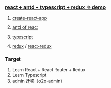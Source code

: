 ### [react + antd + typescript + redux => demo ](https://ant.design/docs/react/use-in-typescript-cn)

1. [create-react-app](https://www.html.cn/create-react-app/docs/getting-started/)

2. [antd of react](https://ant.design/docs/react/introduce-cn)

3. [typescript](https://www.tslang.cn/docs/home.html)

4. [redux](https://www.redux.org.cn/) / [react-redux](https://github.com/reduxjs/react-redux)

### Target
1. Learn React + React Router + Redux
2. Learn Typescript
3. admin 迁移（o2o-admin）